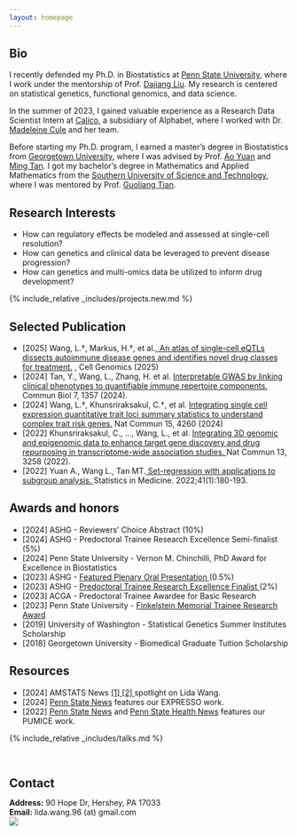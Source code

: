 ```yaml
---
layout: homepage
---
```


## Bio


I recently defended my Ph.D. in Biostatistics at <a href="https://www.psu.edu/" target="_blank">Penn State University</a>, where I work under the mentorship of Prof. <a href="https://dajiangliu.blog/" target="_blank">Dajiang Liu</a>. My research is centered on statistical genetics, functional genomics, and data science.

In the summer of 2023, I gained valuable experience as a Research Data Scientist Intern at <a href="https://www.calicolabs.com/" target="_blank">Calico</a>, a subsidiary of Alphabet, where I worked with Dr. <a href="https://www.calicolabs.com/people/madeleine-cule-ph-d/" target="_blank">Madeleine Cule</a> and her team.

Before starting my Ph.D. program, I earned a master’s degree in Biostatistics from <a href="https://www.georgetown.edu/" target="_blank">Georgetown University</a>, where I was advised by Prof. <a href="https://gufaculty360.georgetown.edu/s/contact/00336000014TRqVAAW/ao-yuan" target="_blank">Ao Yuan</a> and <a href="https://gufaculty360.georgetown.edu/s/contact/00336000014TfIDAA0/ming-tan" target="_blank">Ming Tan</a>. I got my bachelor’s degree in Mathematics and Applied Mathematics from the <a href="https://www.sustech.edu.cn/en/" target="_blank">Southern University of Science and Technology</a>, where I was mentored by Prof. <a href="https://stat-ds.sustech.edu.cn/teacher/TIAN,Guoliang?lang=en-us" target="_blank">Guoliang Tian</a>.


## Research Interests
- How can regulatory effects be modeled and assessed at single-cell resolution?
- How can genetics and clinical data be leveraged to prevent disease progression?
- How can genetics and multi-omics data be utilized to inform drug development?

  
{% include_relative _includes/projects.new.md %}

## Selected Publication
- [2025] Wang, L.†, Markus, H.†, et al.,<a href="https://www.cell.com/cell-genomics/fulltext/S2666-979X(25)00076-X" target="_blank"> An atlas of single-cell eQTLs dissects autoimmune disease genes and identifies novel drug classes for treatment.</a> , Cell Genomics (2025)
- [2024] Tan, Y., Wang, L., Zhang, H. et al. <a href="https://www.nature.com/articles/s42003-024-07010-x" target="_blank"> Interpretable GWAS by linking clinical phenotypes to quantifiable immune repertoire components.</a> Commun Biol 7, 1357 (2024). 
- [2024] Wang, L.†, Khunsriraksakul, C.†, et al. <a href="https://www.nature.com/articles/s41467-024-48143-1" target="_blank"> Integrating single cell expression quantitative trait loci summary statistics to understand complex trait risk genes.</a>  Nat Commun 15, 4260 (2024) 
- [2022] Khunsriraksakul, C., ..., Wang, L., et al. <a href="https://www.nature.com/articles/s41467-022-30956-7" target="_blank"> Integrating 3D genomic and epigenomic data to enhance target gene discovery and drug repurposing in transcriptome-wide association studies. </a> Nat Commun 13, 3258 (2022).
- [2022] Yuan A., Wang L., Tan MT.<a href="https://onlinelibrary.wiley.com/doi/abs/10.1002/sim.9229" target="_blank"> Set-regression with applications to subgroup analysis. </a> Statistics in Medicine. 2022;41(1):180-193.

## Awards and honors
- [2024] ASHG - Reviewers’ Choice Abstract (10%)
- [2024] ASHG - Predoctoral Trainee Research Excellence Semi-finalist (5%)
- [2024] Penn State University - Vernon M. Chinchilli, PhD Award for Excellence in Biostatistics
- [2023] ASHG - <a href="https://www.ashg.org/wp-content/uploads/2023/10/ASHG2023-PlenaryAbstracts.pdf" target="_blank"> Featured Plenary Oral Presentation </a>  (0.5%)
- [2023] ASHG - <a href="https://www.ashg.org/wp-content/uploads/2023/12/ASHG-Trainee-Research-for-Excellence-Awards-2023-Recipients.pdf" target="_blank"> Predoctoral Trainee Research Excellence Finalist </a> (2%)
- [2023] ACGA - Predoctoral Trainee Awardee for Basic Research
- [2023] Penn State University - <a href="https://pennstatehealthnews.org/topics/finkelstein-award/" target="_blank"> Finkelstein Memorial Trainee Research Award</a>
- [2019] University of Washington - Statistical Genetics Summer Institutes Scholarship
- [2018] Georgetown University - Biomedical Graduate Tuition Scholarship

## Resources
- [2024] AMSTATS News <a href="https://magazine.amstat.org/blog/2024/08/01/lidawang/" target="_blank"> [1] </a> <a href="https://www.linkedin.com/posts/american-statistical-association---asa_newmember-postdoc-statistician-activity-7231299544515301377-9A8Q?utm_source=share&utm_medium=member_desktop" target="_blank"> [2] </a> spotlight on Lida Wang. 
- [2024] <a href="https://www.psu.edu/news/research/story/new-ai-algorithm-may-improve-autoimmune-disease-prediction-and-therapies/" target="_blank"> Penn State News</a> features our EXPRESSO work.
- [2022] <a href="https://www.psu.edu/news/research/story/new-machine-learning-technique-shows-how-drugs-can-be-repurposed/" target="_blank"> Penn State News</a> and <a href="https://pennstatehealthnews.org/2022/06/new-machine-learning-technique-shows-how-drugs-can-be-repurposed/" target="_blank"> Penn State Health News</a> features our PUMICE work.
  
{% include_relative _includes/talks.md %}

<h2 style="margin: 60px 0px 10px;">Contact</h2>

<p><strong>Address:</strong> 90 Hope Dr, Hershey, PA 17033
<br />
<strong>Email:</strong> <email>lida.wang.96 (at) gmail.com</email>
<br />


<img src="//clustrmaps.com/map_v2.png?cl=080808&w=200&t=n&d=vkrzfkL2KOfv72jrrfV85BrKIRl2M8Z5ItYMPxR4AgE&co=ffffff&ct=808080" />
